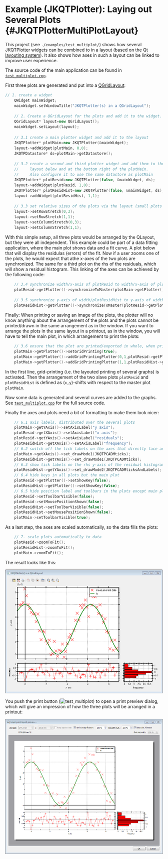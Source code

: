 # Example (JKQTPlotter): Laying out Several Plots {#JKQTPlotterMultiPlotLayout}
This project (see `./examples/test_multiplot/`) shows how several JKQTPlotter widgets can be combined to in a layout (based on the [Qt layouting system](http://doc.qt.io/qt-5/layout.html)). It also shows how axes in such a layout can be linked to improve user experience.

The source code of the main application can be found in  [`test_multiplot.cpp`](../test_multiplot/test_multiplot.cpp). 

First three plots are generated and put into a [QGridLayout](http://doc.qt.io/qt-5/qgridlayout.html):

```.cpp
// 1. create a widget
    QWidget mainWidget;
    mainWidget.setWindowTitle("JKQTPlotter(s) in a QGridLayout");

    // 2. Create a QGridLayout for the plots and add it to the widget.
    QGridLayout* layout=new QGridLayout();
    mainWidget.setLayout(layout);

    // 3.1 create a main plotter widget and add it to the layout
    JKQTPlotter* plotMain=new JKQTPlotter(&mainWidget);
    layout->addWidget(plotMain, 0,0);
    JKQTPDatastore* ds=plotMain->getDatastore();

    // 3.2 create a second and third plotter widget and add them to the
    //     layout below and at the bottom right of the plotMain.
    //     Also configure it to use the same datastore as plotMain
    JKQTPlotter* plotResid=new JKQTPlotter(false, &mainWidget, ds);
    layout->addWidget(plotResid, 1,0);
    JKQTPlotter* plotResidHist=new JKQTPlotter(false, &mainWidget, ds);
    layout->addWidget(plotResidHist, 1,1);
	
    // 3.3 set relative sizes of the plots via the layout (small plots have 1/3 the width and height of the large plot
    layout->setRowStretch(0,3);
    layout->setRowStretch(1,1);
    layout->setColumnStretch(0,3);
    layout->setColumnStretch(1,1);
```

With this simple setup, all three plots would be arranged by the QLayout, but they were all independent. This example could be part of a data fitting application, where the main plot shows data and a fit curve. A plot below that will display the residulas (errors) of the fit. Now if a user zooms one of the plots, he would expect that athe x-axes of the two plots are synchronized. The same for a third plot on the rhs of the residuals, which will show a residual histogram. This linking of the axes can be achieved by the following code:

```.cpp
    // 3.4 synchronize width/x-axis of plotResid to width/x-axis of plotMain
    plotResid->getPlotter()->synchronizeToMaster(plotMain->getPlotter(), true, false, true, true);

    // 3.5 synchronize y-axis of width/plotResidHist to y-axis of width/plotResid
    plotResidHist->getPlotter()->synchronizeToMaster(plotResid->getPlotter(), false, true, true, true);
```

Finally: When printing or saving an image of the plots, the plotter will no know anything about the arrangement of the plots and the plots cannot be printed/drawn in the same arrangement as in the window. If you want to arrange the plots in the same layout in a printout, as in the window, you will have to tell the main plot, in which arrangement to print the plots:

```.cpp
    // 3.6 ensure that the plot are printed/exported in whole, when printing in plotMain
    plotMain->getPlotter()->setGridPrinting(true);
    plotMain->getPlotter()->addGridPrintingPlotter(0,1,plotResid->getPlotter());
    plotMain->getPlotter()->addGridPrintingPlotter(1,1,plotResidHist->getPlotter());
```

In the first line, grid-printing (i.e. the layouted printing of several graphs) is activated. Then the arrangement of the two slave plots `plotResid` and `plotResidHist` is defined as (`x,y`)-shifts with respect to the master plot `plotMain`.

Now some data is generated and several curves are added to the graphs. See [`test_multiplot.cpp`](../test_multiplot/test_multiplot.cpp) for the full source code.

Finally the axes and plots need a bit of formatting to make them look nicer:

```.cpp
    // 6.1 axis labels, distributed over the several plots
    plotMain->getYAxis()->setAxisLabel("y axis");
    plotResid->getXAxis()->setAxisLabel("x axis");
    plotResid->getYAxis()->setAxisLabel("residuals");
    plotResidHist->getXAxis()->setAxisLabel("frequency");
    // 6.2 switch off the tick labels on the axes that directly face another plot
    plotMain->getXAxis()->set_drawMode1(JKQTPCADMticks);
    plotResidHist->getYAxis()->set_drawMode1(JKQTPCADMticks);
    // 6.3 show tick labels on the rhs y-axis of the residual histogram plot
    plotResidHist->getYAxis()->set_drawMode2(JKQTPCADMticksAndLabels);
    // 6.4 hide keys in all plots but the main plot
    plotResid->getPlotter()->setShowKey(false);
    plotResidHist->getPlotter()->setShowKey(false);
    // 6.5 hide position label and toolbars in the plots except main plot
    plotResid->setToolbarVisible(false);
    plotResid->setMousePositionShown(false);
    plotResidHist->setToolbarVisible(false);
    plotResidHist->setMousePositionShown(false);
    plotMain->setToolbarVisible(true);
```

As a last step, the axes are scaled automatically, so the data fills the plots:

```.cpp
    // 7. scale plots automatically to data
    plotResid->zoomToFit();
    plotResidHist->zoomToFit();
    plotMain->zoomToFit();
```

The result looks like this:

![test_multiplot](../../screenshots/test_multiplot.png)

You push the print button (![test_multiplot](https://raw.githubusercontent.com/jkriege2/JKQTPlotter/master/lib/jkqtplotterressources/images/jkqtp_24_print.png)) to open a print preview dialog, which will give an impression of how the three plots will be arranged in a printout:

![test_multiplot](../../screenshots/test_multiplot_printpreview.png)





